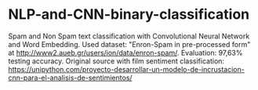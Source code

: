 # NLP-and-CNN-binary-classification

Spam and Non Spam text classification with Convolutional Neural Network and Word Embedding.
Used dataset: "Enron-Spam in pre-processed form" at http://www2.aueb.gr/users/ion/data/enron-spam/. 
Evaluation: 97,63% testing accuracy. Original source with film sentiment classification: https://unipython.com/proyecto-desarrollar-un-modelo-de-incrustacion-cnn-para-el-analisis-de-sentimientos/
